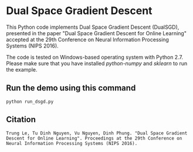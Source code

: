 Dual Space Gradient Descent
===========================

This Python code implements Dual Space Gradient Descent (DualSGD), presented in the paper "Dual Space Gradient Descent for Online Learning" accepted at the 29th Conference on Neural Information Processing Systems (NIPS 2016).

The code is tested on Windows-based operating system with Python 2.7. Please make sure that you have installed *python-numpy* and *sklearn* to run the example.

Run the demo using this command
-------------------------------------
	python run_dsgd.py

Citation
--------
	Trung Le, Tu Dinh Nguyen, Vu Nguyen, Dinh Phung. "Dual Space Gradient Descent for Online Learning". Proceedings at the 29th Conference on Neural Information Processing Systems (NIPS 2016).
